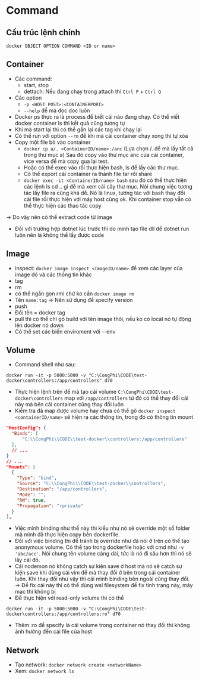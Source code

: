 # Command

## Cấu trúc lệnh chính

```console
docker OBJECT OPTION COMMAND <ID or name>
```

## Container

- Các command:
  - start, stop
  - dettach: Nếu đang chạy trong attach thì `Ctrl P` + `Ctrl Q`
- Các option
  - `-p <HOST_POST>:<CONTAINERPORT>`
  - `--help` để mà đọc doc luôn
- Docker ps thực ra là process để biết cái nào đang chạy. Có thể viết docker container ls thì kết quả cũng tương tự
- Khi mà start lại thì có thể gắn lại các tag khi chạy lại
- Có thể run với option `--rm` để khi mà cái container chạy xong thì tự xóa
- Copy một file bỏ vào container
  - `docker cp a/. <ContainerID/name>:/anc` (Lựa chọn /. để mà lấy tất cả trong thư mục a) Sau đó copy vào thư mục anc của cái container, vice versa để mà copy qua lại test.
  - Hoặc có thể exec vào rồi thực hiện bash, ls để lấy các thư mục.
  - Có thể export cái container ra thành file tar rồi share
  - `docker exec -it <ContainerID/name> bash` sau đó có thể thực hiện các lệnh ls cd .. gì để mà xem cái cây thư mục. Nói chung việc tương tác lấy file ra cũng khá dễ. Nó là linux, tương tác với bash thay đổi cái file rồi thực hiện với máy host cũng ok. Khi container stop vẫn có thể thực hiện các thao tác copy

-> Do vậy nên có thể extract code từ image

- Đối với trường hợp dotnet lúc trước thì do mình tạo file dll để dotnet run luôn nên là không thể lấy được code

## Image

- inspect: `docker image inspect <ImageID/name>` để xem các layer của image đó và các thông tin khác
- tag
- rm
- có thể ngắn gọn rmi chứ ko cần `docker image rm`
- Tên `name:tag` -> Nên sử dụng để specify version
- push
- Đổi tên = docker tag
- pull thì có thể chỉ gõ build với tên image thôi, nếu ko có local nó tự động lên docker nó down
- Có thể set các biến enviroment với --env

## Volume

- Command shell như sau:

```console
docker run -it -p 5000:5000 -v "C:\CongPhi\CODE\test-docker\controllers:/app/controllers" d70
```

- Thực hiện lệnh trên để mà tạo cái volume `C:\CongPhi\CODE\test-docker\controllers` map với `/app/controllers` từ đó có thể thay đổi cái này mà bên cái container cũng thay đổi luôn
- Kiểm tra đã map được volume hay chưa có thể gõ `docker inspect <containerID/name>` sẽ hiện ra các thông tin, trong đó có thông tin mount

```json
"HostConfig": {
  "Binds": [
      "C:\\CongPhi\\CODE\\test-docker\\controllers:/app/controllers"
  ],
  // ...
}
// ...
"Mounts": [
  {
    "Type": "bind",
    "Source": "C:\\CongPhi\\CODE\\test-docker\\controllers",
    "Destination": "/app/controllers",
    "Mode": "",
    "RW": true,
    "Propagation": "rprivate"
  }
],
```

- Việc mình binding như thế này thì kiểu như nó sẽ override một số folder mà mình đã thực hiện copy bên dockerfile.
- Đối với việc binding thì để tránh bị override như đã nói ở trên có thể tạo anonymous volume. Có thể tạo trong dockerfile hoặc với cmd như `-v 'abc/acc'`. Nói chung tên volume càng dài, tức là nó đi sâu hơn thì nó sẽ lấy cái đó.
- Cái nodemon nó không catch sự kiện save ở host mà nó sẽ catch sự kiện save khi dùng cái vim để mà thay đổi ở bên trong cái container luôn. Khi thay đổi như vậy thì cái mình binding bên ngoài cũng thay đổi.
  -> Để fix cái này thì có thể dùng wsl filesystem để fix tình trạng này, máy mac thì không bị
- Để thực hiện với read-only volume thì có thể

```console
docker run -it -p 5000:5000 -v "C:\CongPhi\CODE\test-docker\controllers:/app/controllers:ro" d70
```

- Thêm :ro để specify là cái volume trong container nó thay đổi thì không ảnh hưởng đến cái file của host

## Network

- Tạo network: `docker network create <networkName>`
- Xem: `docker network ls`
